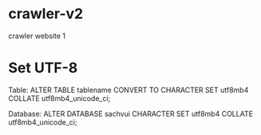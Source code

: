 # crawler-v2
crawler website 1

# Set UTF-8
 Table:
ALTER TABLE tablename CONVERT TO CHARACTER SET utf8mb4 COLLATE utf8mb4_unicode_ci;

Database: ALTER DATABASE sachvui CHARACTER SET utf8mb4 COLLATE utf8mb4_unicode_ci;

